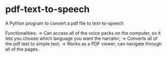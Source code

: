 # pdf-text-to-speech
A Python program to convert a pdf file to text-to-speech

Functionalities:
-> Can access all of the voice packs on the computer, so it lets you choose which language you want the narrator;
-> Converts all of the pdf text to simple text;
-> Works as a PDF viewer, can navigate through all of the pages.


